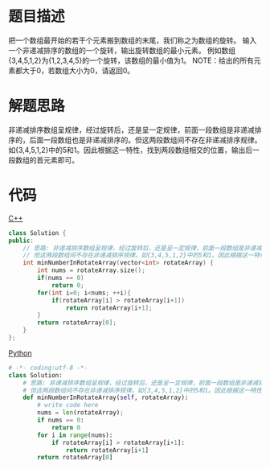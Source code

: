# 题目描述

把一个数组最开始的若干个元素搬到数组的末尾，我们称之为数组的旋转。 输入一个非递减排序的数组的一个旋转，输出旋转数组的最小元素。 例如数组{3,4,5,1,2}为{1,2,3,4,5}的一个旋转，该数组的最小值为1。 NOTE：给出的所有元素都大于0，若数组大小为0，请返回0。

# 解题思路

非递减排序数组呈规律，经过旋转后，还是呈一定规律，前面一段数组是非递减排序的，后面一段数组也是非递减排序的。但这两段数组间不存在非递减排序规律。如{3,4,5,1,2}中的5和1。因此根据这一特性，找到两段数组相交的位置，输出后一段数组的首元素即可。

# 代码

[C++](QueueWithTwoStacks.cpp)

```c++
class Solution {
public:
    // 思路: 非递减排序数组呈规律，经过旋转后，还是呈一定规律，前面一段数组是非递减排序的，后面一段数组也是非递减排序的。
    // 但这两段数组间不存在非递减排序规律。如{3,4,5,1,2}中的5和1。因此根据这一特性，找到两段数组相交的位置，输出后一段数组的首元素即可。
    int minNumberInRotateArray(vector<int> rotateArray) {
        int nums = rotateArray.size();
        if(nums == 0)
            return 0;
        for(int i=0; i<nums; ++i){
            if(rotateArray[i] > rotateArray[i+1])
                return rotateArray[i+1];
        }
        return rotateArray[0];
    }
};
```

[Python](QueueWithTwoStacks.py)

```python
# -*- coding:utf-8 -*-
class Solution:
    # 思路: 非递减排序数组呈规律，经过旋转后，还是呈一定规律，前面一段数组是非递减排序的，后面一段数组也是非递减排序的。
    # 但这两段数组间不存在非递减排序规律。如{3,4,5,1,2}中的5和1。因此根据这一特性，找到两段数组相交的位置，输出后一段数组的首元素即可。
    def minNumberInRotateArray(self, rotateArray):
        # write code here
        nums = len(rotateArray);
        if nums == 0:
            return 0
        for i in range(nums):
            if rotateArray[i] > rotateArray[i+1]:
                return rotateArray[i+1]
        return rotateArray[0]
```

